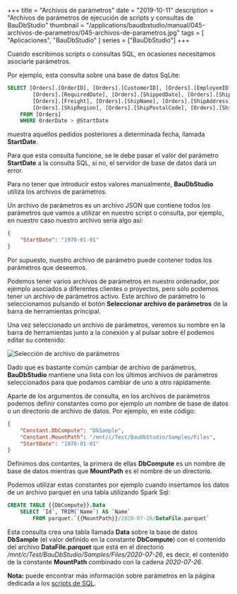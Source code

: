 +++
title = "Archivos de parámetros"
date = "2019-10-11"
description = "Archivos de parámetros de ejecución de scripts y consultas de BauDbStudio"
thumbnail = "/applications/baudbstudio/manual/045-archivos-de-parametros/045-archivos-de-parametros.jpg"
tags = [ "Aplicaciones", "BauDbStudio" ]
series = ["BauDbStudio"]
+++

Cuando escribimos scripts o consultas SQL, en ocasiones necesitamos asociarle parámetros.

Por ejemplo, esta consulta sobre una base de datos SqLite:

```SQL
SELECT [Orders].[OrderID], [Orders].[CustomerID], [Orders].[EmployeeID], [Orders].[OrderDate], 
		[Orders].[RequiredDate], [Orders].[ShippedDate], [Orders].[ShipVia], 
		[Orders].[Freight], [Orders].[ShipName], [Orders].[ShipAddress], [Orders].[ShipCity], 
		[Orders].[ShipRegion], [Orders].[ShipPostalCode], [Orders].[ShipCountry]
	FROM [Orders]
	WHERE OrderDate > @StartDate
```

muestra aquellos pedidos posteriores a determinada fecha, llamada **StartDate**.

Para que esta consulta funcione, se le debe pasar el valor del parámetro **StartDate** a la consulta SQL, si no, el servidor
de base de datos dará un error.
	
Para no tener que introducir estos valores manualmente, **BauDbStudio** utiliza los archivos de parámetros.

Un archivo de parámetros es un archivo JSON que contiene todos los parámetros que vamos a utilizar en nuestro script o
consulta, por ejemplo, en nuestro caso nuestro archivo sería algo así:
	
```JSON
{
	"StartDate": "1970-01-01"
}
```

Por supuesto, nuestro archivo de parámetro puede contener todos los parámetros que deseemos.

Podemos tener varios archivos de parámetros en nuestro ordenador, por ejemplo asociados a diferentes clientes o proyectos, pero
sólo podemos tener un archivo de parámetros activo. Este archivo de parámetro lo seleccionamos pulsando el botón 
**Seleccionar archivo de parámetros** de la barra de herramientas principal.
	
Una vez seleccionado un archivo de parámetros, veremos su nombre en la barra de herramientas junto a la conexión y al pulsar
sobre él podemos editar su contenido:
	
![Selección de archivo de parámetros](/blog/applications/baudbstudio/manual/045-archivos-de-parametros/seleccionarchivoparametros.jpg "Selección de archivo de parámetros")
		   
Dado que es bastante común cambiar de archivo de parámetros, **BauDbStudio** mantiene una lista con los últimos archivos de parámetros
seleccionados para que podamos cambiar de uno a otro rápidamente.
	
Aparte de los argumentos de consulta, en los archivos de parámetros podemos definir constantes como por ejemplo
un nombre de base de datos o un directorio de archivo de datos. Por ejemplo, en este código:
	
```JSON
{
	"Constant.DbCompute": "DbSample",
	"Constant.MountPath": "/mnt/c/Test/BauDbStudio/Samples/Files",
	"StartDate": "1970-01-01"
}
```

Definimos dos contantes, la primera de ellas **DbCompute** es un nombre de base de datos mientras que **MountPath** es el nombre
de un directorio.
	
Podemos utilizar estas constantes por ejemplo cuando insertamos los datos de un archivo parquet en una tabla utilizando Spark Sql:

```SQL
CREATE TABLE {{DbCompute}}.Data
	SELECT `Id`, TRIM(`Name`) AS `Name`
		FROM parquet.`{{MountPath}}/2020-07-26/DataFile.parquet`
```

Esta consulta crea una tabla llamada **Data** sobre la base de datos **DbSample** (el valor definido en la constante **DbCompute**)
con el contenido del archivo **DataFile.parquet** que está en el directorio
*/mnt/c/Test/BauDbStudio/Samples/Files/2020-07-26*, es decir, el contenido de la constante **MountPath** combinado
con la cadena *2020-07-26*.

**Nota:** puede encontrar más información sobre parámetros en la página dedicada a los
[scripts de SQL](/blog/applications/baudbstudio/manual/040-scripts-sql/040-scripts-sql).
